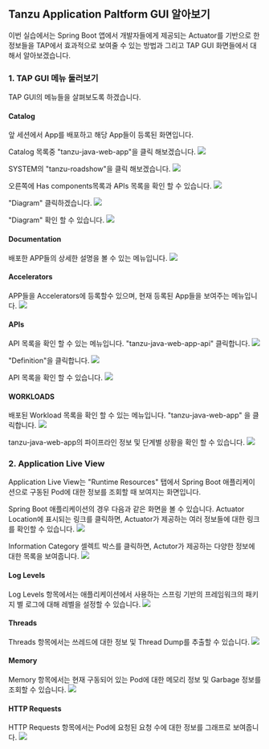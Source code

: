 ## Tanzu Application Paltform GUI 알아보기
이번 실습에서는 Spring Boot 앱에서 개발자들에게 제공되는 Actuator를 기반으로 한 정보들을 TAP에서 효과적으로 보여줄 수 있는 방법과 
그리고 TAP GUI 화면들에서 대해서 알아보겠습니다.


### 1. TAP GUI 메뉴 둘러보기
TAP GUI의 메뉴들을 살펴보도록 하겠습니다.

#### Catalog
앞 세션에서 App를 배포하고 해당 App들이 등록된 화면입니다.

Catalog 목록중 "tanzu-java-web-app"을 클릭 해보겠습니다.
![](../images/gui-01-01.png)

SYSTEM의 "tanzu-roadshow"을 클릭 해보겠습니다.
![](../images/gui-01-02.png)


오른쪽에 Has components목록과 APIs 목록을 확인 할 수 있습니다.
![](../images/gui-01-03.png)


"Diagram" 클릭하겠습니다.
![](../images/gui-01-04.png)


"Diagram" 확인 할 수 있습니다.
![](../images/gui-01-04.png)



#### Documentation
배포한 APP들의 상세한 설명을 볼 수 있는 메뉴입니다.
![](../images/gui-02.png)



#### Accelerators
APP들을  Accelerators에 등록할수 있으며, 현재 등록된 App들을 보여주는 메뉴입니다. 
![](../images/gui-03.png)



#### APIs
API 목록을 확인 할 수 있는 메뉴입니다.
"tanzu-java-web-app-api" 클릭합니다.
![](../images/gui-04.png)


"Definition"을 클릭합니다.
![](../images/gui-05.png)


API 목록을 확인 할 수 있습니다.
![](../images/gui-06.png)

#### WORKLOADS
배포된 Workload 목록을 확인 할 수 있는 메뉴입니다.
"tanzu-java-web-app" 을 클릭합니다.
![](../images/gui-07.png)


tanzu-java-web-app의 파이프라인  정보 및 단계별 상황을 확인 할 수 있습니다. 
![](../images/gui-08.png)



### 2. Application Live View
Application Live View는 "Runtime Resources" 탭에서 Spring Boot 애플리케이션으로 구동된 Pod에 대한 정보를 조회할 때 보여지는 화면입니다.

Spring Boot 애플리케이션의 경우 다음과 같은 화면을 볼 수 있습니다. Actuator Location에 표시되는 링크를 클릭하면, Actuator가 제공하는 여러 정보들에 대한 링크를 확인할 수 있습니다.
![](../images/alv-01.png)

Information Category 셀렉트 박스를 클릭하면, Actutor가 제공하는 다양한 정보에 대한 목록을 보여줍니다.
![](../images/alv-02.png)

#### Log Levels
Log Levels 항목에서는 애플리케이션에서 사용하는 스프링 기반의 프레임워크의 패키지 별 로그에 대해 레벨을 설정할 수 있습니다.
![](../images/alv-03.png)

#### Threads
Threads 항목에서는 쓰레드에 대한 정보 및 Thread Dump를 추출할 수 있습니다.
![](../images/alv-04.png)

#### Memory
Memory 항목에서는 현재 구동되어 있는 Pod에 대한 메모리 정보 및 Garbage 정보를 조회할 수 있습니다.
![](../images/alv-05.png)

#### HTTP Requests
HTTP Requests 항목에서는 Pod에 요청된 요청 수에 대한 정보를 그래프로 보여줍니다.
![](../images/alv-06.png)


